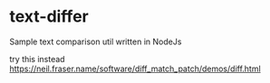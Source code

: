 # text-differ
Sample text comparison util written in NodeJs

try this instead https://neil.fraser.name/software/diff_match_patch/demos/diff.html
